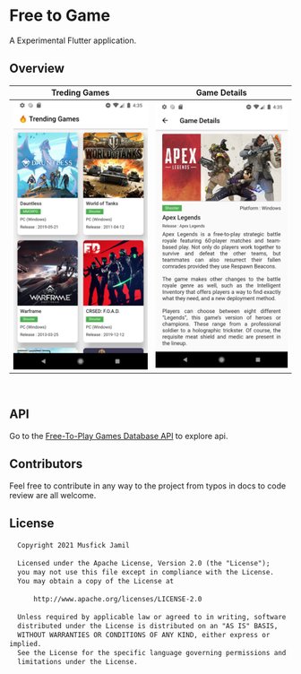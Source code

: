# Free to Game

A Experimental Flutter application.

## Overview
|   Treding Games   | Game Details |
|     :---:      |     :---:      |
|   <img src="1.png"/>   |    <img src="2.png"/>  |

<br/>

## API
Go to the [Free-To-Play Games Database API](https://www.freetogame.com/api-doc) to explore api.

## Contributors
Feel free to contribute in any way to the project from typos in docs to code review are all welcome.

## License

 ```
   Copyright 2021 Musfick Jamil
   
   Licensed under the Apache License, Version 2.0 (the "License");
   you may not use this file except in compliance with the License.
   You may obtain a copy of the License at

       http://www.apache.org/licenses/LICENSE-2.0

   Unless required by applicable law or agreed to in writing, software
   distributed under the License is distributed on an "AS IS" BASIS,
   WITHOUT WARRANTIES OR CONDITIONS OF ANY KIND, either express or implied.
   See the License for the specific language governing permissions and
   limitations under the License.
 ```

